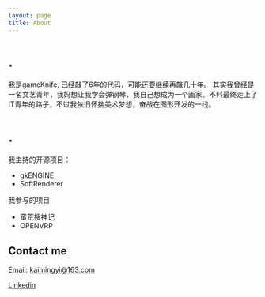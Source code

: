 ```yaml
---
layout: page
title: About
---
```

#  .
我是gameKnife, 已经敲了6年的代码，可能还要继续再敲几十年。
其实我曾经是一名文艺青年，我妈想让我学会弹钢琴，我自己想成为一个画家。不料最终走上了IT青年的路子，不过我依旧怀揣美术梦想，奋战在图形开发的一线。

# .
我主持的开源项目：

* gkENGINE 
* SoftRenderer

我参与的项目
* 蛮荒搜神记
* OPENVRP


## Contact me

Email: kaimingyi@163.com

[Linkedin](https://www.linkedin.com/in/kaimingyi)



